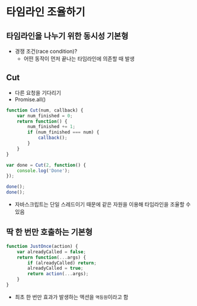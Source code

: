 # 타임라인 조율하기

## 타임라인을 나누기 위한 동시성 기본형

* 경쟁 조건(race condition)?
  + 어떤 동작이 먼저 끝나는 타임라인에 의존할 때 발생

## Cut

* 다른 요청을 기다리기
* Promise.all()

```js
function Cut(num, callback) {
    var num_finished = 0;
    return function() {
        num_finished += 1;
        if (num_finished === num) {
            callback();
        }
    }
}

var done = Cut(2, function() {
    console.log('Done');
});

done();
done();
```

* 자바스크립트는 단일 스레드이기 때문에 같은 자원을 이용해 타임라인을 조율할 수 있음

## 딱 한 번만 호출하는 기본형

```js
function JustOnce(action) {
    var alreadyCalled = false;
    return function(...args) {
        if (alreadyCalled) return;
        alreadyCalled = true;
        return action(...args);
    }
}
```

* 최초 한 번만 효과가 발생하는 액션을 `멱등원`이라고 함
